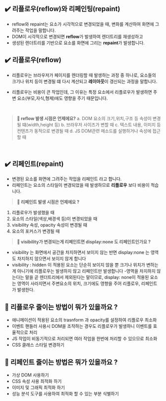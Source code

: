 ## ✔️ 리플로우(reflow)와 리페인팅(repaint)

- reflow와 repaint는 요소가 시각적으로 변경되었을 때, 변화를 계산하여 화면에 그려주는 작업을 말합니다.
- DOM이 시각적으로 변경되면 **reflow**가 발생하여 렌더트리를 재생성하고
- 생성된 렌더트리를 기반으로 요소를 화면에 그리는 **repaint**가 발생합니다.

## ✔️ 리플로우(reflow)

- 리플로우는 브라우저가 페이지를 렌더링할 때 발생하는 과정 중 하나로, 요소들의 크기나 위치 등이 변경될 떄 다시 계산되고 **레이아웃**이 갱신되는 과정을 말합니다.

- 리플로우는 비용이 큰 작업인데, 그 이유는 특정 요소에서 리플로우가 발생하면 주변 요소(부모,자식,형제)에도 영향을 주기 때문입니다.

<br/>

> **🤔 reflow 발생 시점은 언제에요?**
> a. DOM 요소의 크기,위치,구조 등 속성이 변경될 떄(width,height 등)
> b. 브라우저 사이즈가 변할 때
> c. 텍스트 내용, 이미지 등 컨텐츠가 동적으로 변경될 때
> d. JS DOM관련 메소드를 실행하거나 속성에 접근할 때

<br/>

## ✔️ 리페인트(repaint)

- 변경된 요소를 화면에 그려주는 작업을 리페인트 라고 합니다.
- 리페인트는 요소의 스타일이 변경되었을 때 발생하므로 **리플로우** 보다 비용이 적습니다.

> **🤔 리페인트 발생 시점은 언제에요 ?**

1. 리플로우가 발생했을 때
2. 요소의 스타일(색상,배경색 등)이 변경되었을 때
3. visibility 속성, opacity 속성이 변경될 때
4. 요소의 포커스가 변경될 때

> **🤔 visibility가 변경되는게 리페인트면 display:none 도 리페인트인가요 ?**

- visibility 는 화면에서 공간을 차지하면서 보이지 않는 반면 display:none 는 영역도 차지하지 않으면서 보이지 않게 합니다
- visibility : hidden 이 적용된 요소는 단순히 보이지 않을 뿐 크기나 위치가 변하는게 아니기에 리플로우는 발생하지 않고 리페인트만 발생합니다 -영역을 차지하지 않는다는 말을 곧 렌더트리에서 제외된다는 말이므로, display: none이 적용된 요소는 영역이 사라지면서 주변요소의 위치, 크기에도 영향을 주어 리플로우, 리페인트가 발생한다.

## 🤔 리플로우 줄이는 방법이 뭐가 있을까요 ?

- 애니메이션이 적용된 요소의 trasnform 과 opacity를 설정하여 리플로우 최소화
- 이벤트 핸들러 사용시 DOM을 조작하는 경우도 리플로우가 발생하니 이벤트를 효율적으로 처리
- JS 작업이 비동기적으로 처리되면 여러 작업을 한번에 처리할 수 있으므로 최소화
- CSS 클래스 스타일 변경하기

## 🤔 리페인트 줄이는 방법은 뭐가 있을까요 ?

- 가상 DOM 사용하기
- CSS 속성 사용 최적화 하기
- 이미지 및 그래픽 최적화 하기
- 성능 분석 도구를 사용하여 최적화 할 수 있는 부분 식별하기
